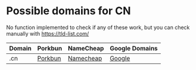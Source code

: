 # Possible domains for CN

No function implemented to check if any of these work, but you can check manually with https://tld-list.com/

| Domain | Porkbun | NameCheap | Google Domains |
|---|---|---|---|
| .cn | [Porkbun](https://porkbun.com/checkout/search?prb=e814663da1&tlds=&idnLanguage=&search=search&q=.cn) | [Namecheap](https://www.namecheap.com/domains/registration/results/?domain=.cn) | [Google](https://domains.google.com/registrar/search?searchTerm=.cn) |
